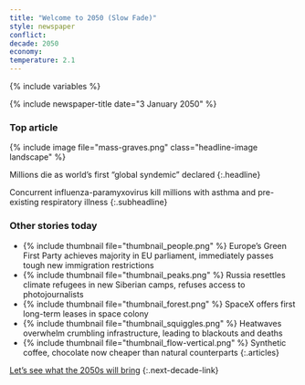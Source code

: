 ```yaml
---
title: "Welcome to 2050 (Slow Fade)"
style: newspaper
conflict: 
decade: 2050
economy: 
temperature: 2.1
---
```


{% include variables %}

{% include newspaper-title date="3 January 2050" %}

### Top article

{% include image file="mass-graves.png" class="headline-image landscape" %}

Millions die as world’s first “global syndemic” declared
{:.headline}

Concurrent influenza-paramyxovirus kill millions with asthma and pre-existing respiratory illness
{:.subheadline}

### Other stories today

- {% include thumbnail file="thumbnail_people.png" %} Europe’s Green First Party achieves majority in EU parliament, immediately passes tough new immigration restrictions
- {% include thumbnail file="thumbnail_peaks.png" %} Russia resettles climate refugees in new Siberian camps, refuses access to photojournalists
- {% include thumbnail file="thumbnail_forest.png" %} SpaceX offers first long-term leases in space colony
- {% include thumbnail file="thumbnail_squiggles.png" %} Heatwaves overwhelm crumbling infrastructure, leading to blackouts and deaths
- {% include thumbnail file="thumbnail_flow-vertical.png" %} Synthetic coffee, chocolate now cheaper than natural counterparts
{:.articles}

[Let’s see what the 2050s will bring](chapter_last-ditch-geo-engineering.html)
{:.next-decade-link}
